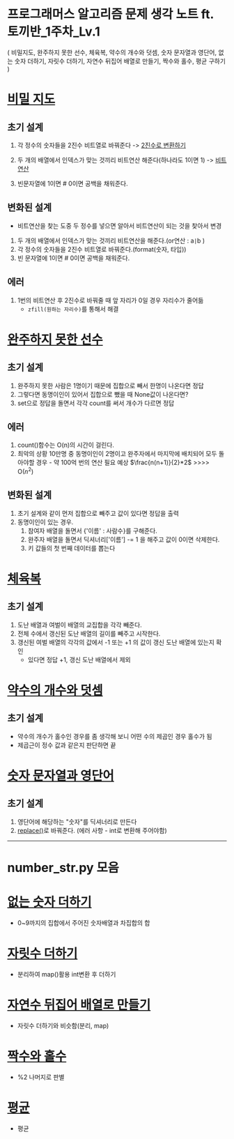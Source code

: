 # 프로그래머스 알고리즘 문제 생각 노트 ft. 토끼반_1주차_Lv.1

( 비밀지도, 완주하지 못한 선수, 체육복, 약수의 개수와 덧셈, 숫자 문자열과 영단어, 없는 숫자 더하기, 자릿수 더하기, 자연수 뒤집어 배열로 만들기, 짝수와 홀수, 평균 구하기 )


# [비밀 지도](https://school.programmers.co.kr/learn/courses/30/lessons/17681#)

## 초기 설계

1. 각 정수의 숫자들을 2진수 비트열로 바꿔준다 -> [2진수로 변환하기](https://brownbears.tistory.com/467)

2. 두 개의 배열에서 인덱스가 맞는 것끼리 비트연산 해준다(하나라도 1이면 1) -> [비트연산](https://wikidocs.net/1161)

3. 빈문자열에 1이면 # 0이면 공백을 채워준다.

## 변화된 설계
- 비트연산을 찾는 도중 두 정수를 넣으면 알아서 비트연산이 되는 것을 찾아서 변경
1. 두 개의 배열에서 인덱스가 맞는 것끼리 비트연산을 해준다.(or연산 : a`|`b )
2. 각 정수의 숫자들을 2진수 비트열로 바꿔준다.(format(숫자, 타입))
3. 빈 문자열에 1이면 # 0이면 공백을 채워준다.

## 에러

1. 1번의 비트연산 후 2진수로 바꿔줄 때 앞 자리가 0일 경우 자리수가 줄어듦
    - `zfill(원하는 자리수)`를 통해서 해결


# [완주하지 못한 선수](https://school.programmers.co.kr/learn/courses/30/lessons/42576)

## 초기 설계

1. 완주하지 못한 사람은 1명이기 때문에 집합으로 빼서 한명이 나온다면 정답
2. 그렇다면 동명이인이 있어서 집합으로 뺐을 때 None값이 나온다면?
3. set으로 정답을 돌면서 각각 count를 써서 개수가 다르면 정답
## 에러

1. count()함수는 O(n)의 시간이 걸린다.
2. 최악의 상황 10만명 중 동명이인이 2명이고 완주자에서 마지막에 배치되어 모두 돌아야할 경우 - 약 100억 번의 연산 필요 예상 $\frac{n(n+1)}{2}*2$ >>>> O($n^2$)


## 변화된 설계

1. 초기 설계와 같이 먼저 집합으로 빼주고 값이 있다면 정답을 출력
2. 동명이인이 있는 경우.
    1. 참여자 배열을 돌면서 {'이름' : 사람수}를 구해준다.
    2. 완주자 배열을 돌면서 딕셔너리['이름'] -= 1 을 해주고 값이 0이면 삭제한다.
    3. 키 값들의 첫 번째 데이터를 뽑는다


# [체육복](https://school.programmers.co.kr/learn/courses/30/lessons/42862)

## 초기 설계

1. 도난 배열과 여벌이 배열의 교집합을 각각 빼준다.
2. 전체 수에서 갱신된 도난 배열의 길이를 빼주고 시작한다.
3. 갱신된 여벌 배열의 각각의 값에서 -1 또는 +1 의 값이 갱신 도난 배열에 있는지 확인
    - 있다면 정답 +1, 갱신 도난 배열에서 제외


# [약수의 개수와 덧셈](https://school.programmers.co.kr/learn/courses/30/lessons/77884)

## 초기 설계
- 약수의 개수가 홀수인 경우를 좀 생각해 보니 어떤 수의 제곱인 경우 홀수가 됨
- 제곱근이 정수 값과 같은지 판단하면 끝


# [숫자 문자열과 영단어](https://school.programmers.co.kr/learn/courses/30/lessons/81301)

## 초기 설계

1. 영단어에 해당하는 "숫자"를 딕셔너리로 만든다
2. [replace()](https://ooyoung.tistory.com/77)로 바꿔준다. (에러 사항 - int로 변환해 주어야함)

---------------------
# number_str.py 모음
# [없는 숫자 더하기](https://school.programmers.co.kr/learn/courses/30/lessons/86051)
- 0~9까지의 집합에서 주어진 숫자배열과 차집합의 합

# [자릿수 더하기](https://school.programmers.co.kr/learn/courses/30/lessons/12931)
- 분리하여 map()활용 int변환 후 더하기

# [자연수 뒤집어 배열로 만들기](https://school.programmers.co.kr/learn/courses/30/lessons/12932)
- 자릿수 더하기와 비슷함(분리, map)

# [짝수와 홀수](https://school.programmers.co.kr/learn/courses/30/lessons/12937)
- %2 나머지로 판별

# [평균](https://school.programmers.co.kr/learn/courses/30/lessons/12944)
- 평균